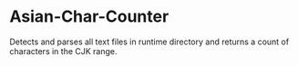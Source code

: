 # Asian-Char-Counter

Detects and parses all text files in runtime directory and returns a count of characters in the CJK range.
